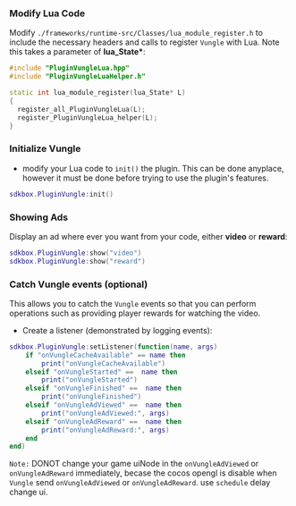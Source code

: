 ### Modify Lua Code
Modify `./frameworks/runtime-src/Classes/lua_module_register.h` to include the necessary headers and calls to register `Vungle` with Lua. Note this takes a parameter of __lua_State*__:
```cpp
#include "PluginVungleLua.hpp"
#include "PluginVungleLuaHelper.h"
```
```cpp
static int lua_module_register(lua_State* L)
{
  register_all_PluginVungleLua(L);
  register_PluginVungleLua_helper(L);
}
```

### Initialize Vungle
* modify your Lua code to `init()` the plugin. This can be done anyplace, however it must be done before trying to use the plugin's features.
```lua
sdkbox.PluginVungle:init()
```

### Showing Ads
Display an ad where ever you want from your code, either __video__ or __reward__:
```lua
sdkbox.PluginVungle:show("video")
sdkbox.PluginVungle:show("reward")
```

### Catch Vungle events (optional)
This allows you to catch the `Vungle` events so that you can perform operations such as providing player rewards for watching the video.

* Create a listener (demonstrated by logging events):
```lua
sdkbox.PluginVungle:setListener(function(name, args)
    if "onVungleCacheAvailable" == name then
        print("onVungleCacheAvailable")
    elseif "onVungleStarted" ==  name then
        print("onVungleStarted")
    elseif "onVungleFinished" ==  name then
        print("onVungleFinished")
    elseif "onVungleAdViewed" ==  name then
        print("onVungleAdViewed:", args)
    elseif "onVungleAdReward" ==  name then
        print("onVungleAdReward:", args)
    end
end)
```

`Note:` DONOT change your game uiNode in the `onVungleAdViewed` or `onVungleAdReward` immediately, becase the cocos opengl is disable when `Vungle` send `onVungleAdViewed` or `onVungleAdReward`. use `schedule` delay change ui.
